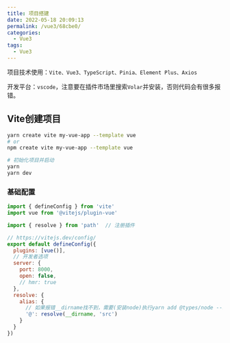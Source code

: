```yaml
---
title: 项目搭建
date: 2022-05-18 20:09:13
permalink: /vue3/68cbe0/
categories:
  - Vue3
tags:
  - Vue3
---
```

项目技术使用：`Vite、Vue3、TypeScript、Pinia、Element Plus、Axios`

开发平台：`vscode`，注意要在插件市场里搜索`Volar`并安装，否则代码会有很多报错。

## Vite创建项目
```sh
yarn create vite my-vue-app --template vue
# or
npm create vite my-vue-app --template vue

# 初始化项目并启动
yarn
yarn dev
```
### 基础配置
```js
import { defineConfig } from 'vite'
import vue from '@vitejs/plugin-vue'

import { resolve } from 'path'  // 注册插件

// https://vitejs.dev/config/
export default defineConfig({
  plugins: [vue()],
  // 开发者选项
  server: {
    port: 8000,
    open: false,
    // hmr: true
  },
  resolve: {
    alias: {
      // 如果报错__dirname找不到，需要(安装node)执行yarn add @types/node --save-dev
      '@': resolve(__dirname, 'src')
    }
  }
})
```

